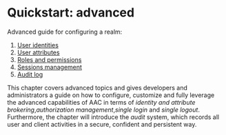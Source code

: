 # Quickstart: advanced

Advanced guide for configuring a realm:

1. [User identities](01-users-identities.md)
2. [User attributes](02-attributes.md)
3. [Roles and permissions](03-roles.md)
4. [Sessions management](04-sessions.md)
5. [Audit log](05-audit.md)

This chapter covers advanced topics and gives developers and administrators a guide on how to configure, customize and fully leverage the advanced capabilities of AAC in terms of *identity and attribute brokering*,*authorization management*,*single login* and *single logout*.
Furthermore, the chapter will introduce the *audit* system, which records all user and client activities in a secure, confident and persistent way.
